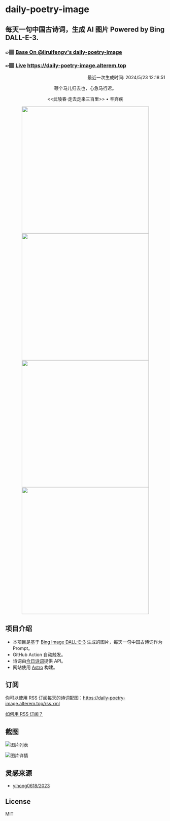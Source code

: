
# daily-poetry-image

## 每天一句中国古诗词，生成 AI 图片 Powered by Bing DALL-E-3.

### 👉🏽 [Base On @liruifengv's daily-poetry-image](https://github.com/liruifengv/daily-poetry-image)

### 👉🏽 [Live](https://daily-poetry-image.alterem.top/) https://daily-poetry-image.alterem.top

<p align="right">
  最近一次生成时间: 2024/5/23 12:18:51
</p>
<p align="center">
鞭个马儿归去也，心急马行迟。
</p>
<p align="center">
<<武陵春·走去走来三百里>> • 辛弃疾
</p>
<p align="center">
<img src="https://tse2.mm.bing.net/th/id/OIG4.kWtcqZjcKoMPmv42B_1I" height="400" width="400" />
<img src="https://tse1.mm.bing.net/th/id/OIG4.E7RBMKRGL2wjOKzUj5aF" height="400" width="400" />
<img src="https://tse4.mm.bing.net/th/id/OIG4.mELEwTNRZ8AesMxrGdEp" height="400" width="400" />
<img src="https://tse1.mm.bing.net/th/id/OIG4.klOHCs66PPJWdpDRyo2x" height="400" width="400" />
</p>

## 项目介绍

-   本项目是基于 [Bing Image DALL-E-3](https://www.bing.com/images/create) 生成的图片，每天一句中国古诗词作为 Prompt。
-   GitHub Action 自动触发。
-   诗词由[今日诗词](https://www.jinrishici.com/)提供 API。
-   网站使用 [Astro](https://astro.build) 构建。

## 订阅

你可以使用 RSS 订阅每天的诗词配图：https://daily-poetry-image.alterem.top/rss.xml

[如何用 RSS 订阅？](https://zhuanlan.zhihu.com/p/55026716)

## 截图

![图片列表](./screenshots/Snipaste_2023-12-28_21-00-26.png)

![图片详情](./screenshots/Snipaste_2023-12-28_21-00-53.png)

## 灵感来源

-   [yihong0618/2023](https://github.com/yihong0618/2023)

## License

MIT
